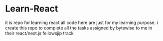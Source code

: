 # Learn-React
it is repo for learning react all code here are just for my learning purpose.
i create this repo to complete all the tasks assigned by bytewise to me in their react/next.js fellowsjip track
